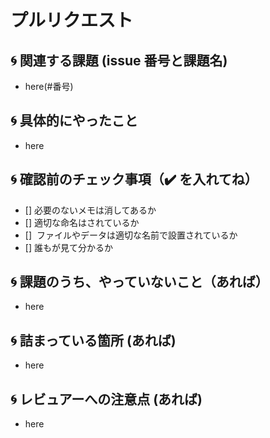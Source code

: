 # **プルリクエスト**

## **🌀 関連する課題 (issue 番号と課題名)**

- here(#番号)

## **🌀 具体的にやったこと**

- here

## **🌀 確認前のチェック事項（✔️ を入れてね）**

- [] 必要のないメモは消してあるか
- [] 適切な命名はされているか
- []  ファイルやデータは適切な名前で設置されているか
- [] 誰もが見て分かるか

## **🌀 課題のうち、やっていないこと（あれば）**

- here

## **🌀 詰まっている箇所 (あれば)**

- here

## **🌀 レビュアーへの注意点 (あれば)**

- here

